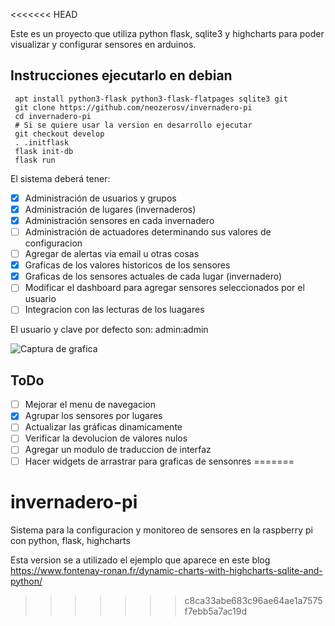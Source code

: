 <<<<<<< HEAD

Este es un proyecto que utiliza python flask, sqlite3 y highcharts para poder visualizar y configurar sensores en arduinos.

## Instrucciones ejecutarlo en  debian

```
 apt install python3-flask python3-flask-flatpages sqlite3 git
 git clone https://github.com/neozerosv/invernadero-pi
 cd invernadero-pi
 # Si se quiere usar la version en desarrollo ejecutar 
 git checkout develop
 . .initflask 
 flask init-db
 flask run
```
El sistema deberá tener:
- [X] Administración de usuarios y grupos
- [X] Administración de lugares (invernaderos) 
- [X] Administración sensores en cada invernadero
- [ ] Administración de actuadores determinando sus valores de configuracion
- [ ] Agregar de alertas via email u otras cosas
- [X] Graficas de los valores historicos de los sensores
- [X] Graficas de los sensores actuales de cada lugar (invernadero)
- [ ] Modificar el dashboard para agregar sensores seleccionados por el usuario
- [ ] Integracion con las lecturas de los luagares

El usuario y clave por defecto son: admin:admin


![Captura de grafica](https://github.com/neozerosv/invernadero-pi/raw/develop/images/invernadero-pi-grafica-bruto.png)

## ToDo
- [ ] Mejorar el menu de navegacion
- [X] Agrupar los sensores por lugares
- [ ] Actualizar las gráficas dinamicamente
- [ ] Verificar la devolucion de valores nulos
- [ ] Agregar un modulo de traduccion de interfaz
- [ ] Hacer widgets de arrastrar para graficas de sensonres
=======
# invernadero-pi
Sistema para la configuracion y monitoreo de sensores en la raspberry pi con python, flask, highcharts

Esta version se a utilizado el ejemplo que aparece en este blog https://www.fontenay-ronan.fr/dynamic-charts-with-highcharts-sqlite-and-python/
>>>>>>> c8ca33abe683c96ae64ae1a7575f7ebb5a7ac19d
